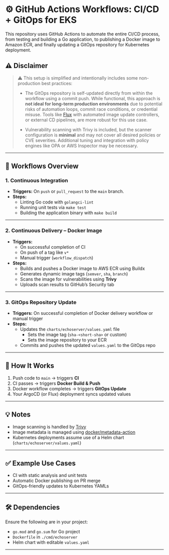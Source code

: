 # ⚙️ GitHub Actions Workflows: CI/CD + GitOps for EKS

This repository uses GitHub Actions to automate the entire CI/CD process, from testing and building a Go application, to publishing a Docker image to Amazon ECR, and finally updating a GitOps repository for Kubernetes deployment.

## ⚠️ Disclaimer

> ⚠️ This setup is simplified and intentionally includes some non-production best practices:
>
> - The GitOps repository is self-updated directly from within the workflow using a commit push. While functional, this approach is **not ideal for long-term production environments** due to potential risks of automation loops, commit race conditions, or credential misuse. Tools like [Flux](https://fluxcd.io) with automated image update controllers, or external CD pipelines, are more robust for this use case.
>
> - Vulnerability scanning with Trivy is included, but the scanner configuration is **minimal** and may not cover all desired policies or CVE severities. Additional tuning and integration with policy engines like OPA or AWS Inspector may be necessary.

---

## 🔧 Workflows Overview

### 1. **Continuous Integration**
- **Triggers:** On `push` or `pull_request` to the `main` branch.
- **Steps:**
  - Linting Go code with `golangci-lint`
  - Running unit tests via `make test`
  - Building the application binary with `make build`

---

### 2. **Continuous Delivery – Docker Image**
- **Triggers:**
  - On successful completion of CI
  - On push of a tag like `v*`
  - Manual trigger (`workflow_dispatch`)
- **Steps:**
  - Builds and pushes a Docker image to AWS ECR using Buildx
  - Generates dynamic image tags (`semver`, `sha`, `branch`)
  - Scans the image for vulnerabilities using **Trivy**
  - Uploads scan results to GitHub’s Security tab

---

### 3. **GitOps Repository Update**
- **Triggers:** On successful completion of Docker delivery workflow or manual trigger
- **Steps:**
  - Updates the `charts/echoserver/values.yaml` file
    - Sets the image tag (`sha-<short-sha>` or custom)
    - Sets the image repository to your ECR
  - Commits and pushes the updated `values.yaml` to the GitOps repo


---

## 🚀 How It Works

1. Push code to `main` → triggers **CI**
2. CI passes → triggers **Docker Build & Push**
3. Docker workflow completes → triggers **GitOps Update**
4. Your ArgoCD (or Flux) deployment syncs updated values

---

## 💡 Notes

- Image scanning is handled by [Trivy](https://github.com/aquasecurity/trivy)
- Image metadata is managed using [docker/metadata-action](https://github.com/docker/metadata-action)
- Kubernetes deployments assume use of a Helm chart (`charts/echoserver/values.yaml`)

---

## ✅ Example Use Cases

- CI with static analysis and unit tests
- Automatic Docker publishing on PR merge
- GitOps-friendly updates to Kubernetes YAMLs

---

## 🛠 Dependencies

Ensure the following are in your project:
- `go.mod` and `go.sum` for Go project
- `Dockerfile` in `./cmd/echoserver`
- Helm chart with editable `values.yaml`

---

